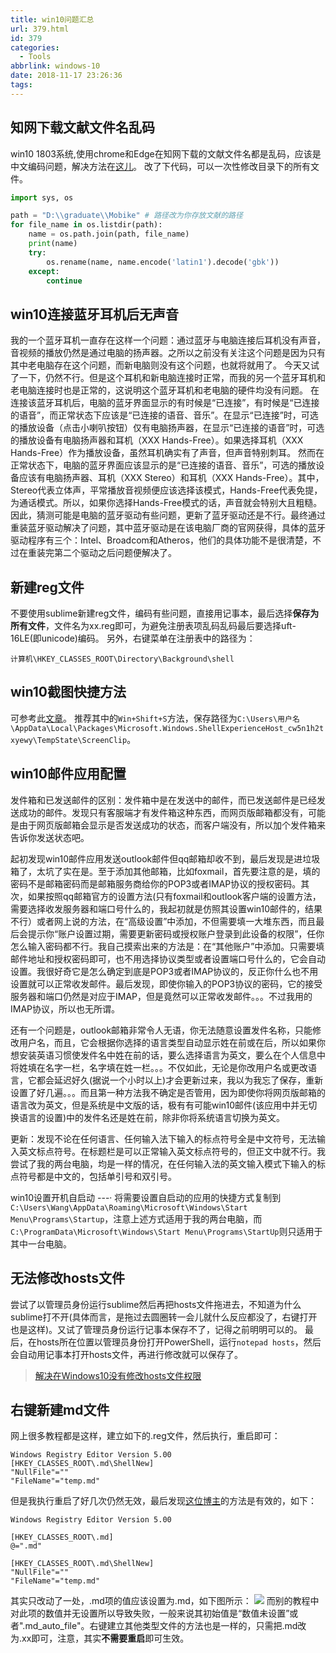 ```yaml
---
title: win10问题汇总
url: 379.html
id: 379
categories:
  - Tools
abbrlink: windows-10
date: 2018-11-17 23:26:36
tags:
---
```


## 知网下载文献文件名乱码
win10 1803系统,使用chrome和Edge在知网下载的文献文件名都是乱码，应该是中文编码问题，解决方法在[这儿](https://sspai.com/post/44360)。 
改了下代码，可以一次性修改目录下的所有文件。
```python
import sys, os

path = "D:\\graduate\\Mobike" # 路径改为你存放文献的路径
for file_name in os.listdir(path):
    name = os.path.join(path, file_name)
    print(name)
    try:
        os.rename(name, name.encode('latin1').decode('gbk'))
    except:
        continue
```

## win10连接蓝牙耳机后无声音
我的一个蓝牙耳机一直存在这样一个问题：通过蓝牙与电脑连接后耳机没有声音，音视频的播放仍然是通过电脑的扬声器。之所以之前没有关注这个问题是因为只有其中老电脑存在这个问题，而新电脑则没有这个问题，也就将就用了。
今天又试了一下，仍然不行。但是这个耳机和新电脑连接时正常，而我的另一个蓝牙耳机和老电脑连接时也是正常的，这说明这个蓝牙耳机和老电脑的硬件均没有问题。
在连接该蓝牙耳机后，电脑的蓝牙界面显示的有时候是“已连接”，有时候是“已连接的语音”，而正常状态下应该是“已连接的语音、音乐”。在显示“已连接”时，可选的播放设备（点击小喇叭按钮）仅有电脑扬声器，在显示“已连接的语音”时，可选的播放设备有电脑扬声器和耳机（XXX Hands-Free）。如果选择耳机（XXX Hands-Free）作为播放设备，虽然耳机确实有了声音，但声音特别刺耳。 
然而在正常状态下，电脑的蓝牙界面应该显示的是“已连接的语音、音乐”，可选的播放设备应该有电脑扬声器、耳机（XXX Stereo）和耳机（XXX Hands-Free）。其中，Stereo代表立体声，平常播放音视频便应该选择该模式，Hands-Free代表免提，为通话模式。所以，如果你选择Hands-Free模式的话，声音就会特别大且粗糙。
因此，猜测可能是电脑的蓝牙驱动有些问题，更新了蓝牙驱动还是不行。最终通过重装蓝牙驱动解决了问题，其中蓝牙驱动是在该电脑厂商的官网获得，具体的蓝牙驱动程序有三个：Intel、Broadcom和Atheros，他们的具体功能不是很清楚，不过在重装完第二个驱动之后问题便解决了。

## 新建reg文件
不要使用sublime新建reg文件，编码有些问题，直接用记事本，最后选择**保存为所有文件**，文件名为xx.reg即可，为避免注册表项乱码乱码最后要选择uft-16LE(即unicode)编码。
另外，右键菜单在注册表中的路径为：
```
计算机\HKEY_CLASSES_ROOT\Directory\Background\shell
```

## win10截图快捷方法
可参考此[文章](https://zhuanlan.zhihu.com/p/33831541)。
推荐其中的`Win+Shift+S`方法，保存路径为`C:\Users\用户名\AppData\Local\Packages\Microsoft.Windows.ShellExperienceHost_cw5n1h2txyewy\TempState\ScreenClip`。

## win10邮件应用配置
发件箱和已发送邮件的区别：发件箱中是在发送中的邮件，而已发送邮件是已经发送成功的邮件。发现只有客服端才有发件箱这种东西，而网页版邮箱都没有，可能是由于网页版邮箱会显示是否发送成功的状态，而客户端没有，所以加个发件箱来告诉你发送状态吧。

起初发现win10邮件应用发送outlook邮件但qq邮箱却收不到，最后发现是进垃圾箱了，太坑了实在是。至于添加其他邮箱，比如foxmail，首先要注意的是，填的密码不是邮箱密码而是邮箱服务商给你的POP3或者IMAP协议的授权密码。其次，如果按照qq邮箱官方的设置方法(只有foxmail和outlook客户端的设置方法，需要选择收发服务器和端口号什么的，我起初就是仿照其设置win10邮件的，结果不行）或者网上说的方法，在“高级设置”中添加，不但需要填一大堆东西，而且最后会提示你“账户设置过期，需要更新密码或授权账户登录到此设备的权限”，任你怎么输入密码都不行。我自己摸索出来的方法是：在“其他账户”中添加。只需要填邮件地址和授权密码即可，也不用选择协议类型或者设置端口号什么的，它会自动设置。我很好奇它是怎么确定到底是POP3或者IMAP协议的，反正你什么也不用设置就可以正常收发邮件。最后发现，即使你输入的POP3协议的密码，它的接受服务器和端口仍然是对应于IMAP，但是竟然可以正常收发邮件。。。不过我用的IMAP协议，所以也无所谓。

还有一个问题是，outlook邮箱非常令人无语，你无法随意设置发件名称，只能修改用户名，而且，它会根据你选择的语言类型自动显示姓在前或在后，所以如果你想安装英语习惯使发件名中姓在前的话，要么选择语言为英文，要么在个人信息中将姓填在名字一栏，名字填在姓一栏。。。不仅如此，无论是你改用户名或更改语言，它都会延迟好久(据说一个小时以上)才会更新过来，我以为我忘了保存，重新设置了好几遍。。。而且第一种方法我不确定是否管用，因为即使你将网页版邮箱的语言改为英文，但是系统是中文版的话，极有有可能win10邮件(该应用中并无切换语言的设置)中的发件名还是姓在前，除非你将系统语言切换为英文。

更新：发现不论在任何语言、任何输入法下输入的标点符号全是中文符号，无法输入英文标点符号。在标题栏是可以正常输入英文标点符号的，但正文中就不行。我尝试了我的两台电脑，均是一样的情况，在任何输入法的英文输入模式下输入的标点符号都是中文的，包括单引号和双引号。

win10设置开机自启动
---·
将需要设置自启动的应用的快捷方式复制到`C:\Users\Wang\AppData\Roaming\Microsoft\Windows\Start Menu\Programs\Startup`，注意上述方式适用于我的两台电脑，而`C:\ProgramData\Microsoft\Windows\Start Menu\Programs\StartUp`则只适用于其中一台电脑。

## 无法修改hosts文件
尝试了以管理员身份运行sublime然后再把hosts文件拖进去，不知道为什么sublime打不开(具体而言，是拖过去圆圈转一会儿就什么反应都没了，右键打开也是这样)。又试了管理员身份运行记事本保存不了，记得之前明明可以的。
最后，在hosts所在位置以管理员身份打开PowerShell，运行`notepad hosts`，然后会自动用记事本打开hosts文件，再进行修改就可以保存了。

>[解决在Windows10没有修改hosts文件权限](https://blog.csdn.net/QQ724949275/article/details/80343445)

## 右键新建md文件
网上很多教程都是这样，建立如下的.reg文件，然后执行，重启即可：
```git
Windows Registry Editor Version 5.00
[HKEY_CLASSES_ROOT\.md\ShellNew]
"NullFile"=""
"FileName"="temp.md"
```
但是我执行重启了好几次仍然无效，最后发现[这位博主](https://www.brothereye.cn/windows/479/)的方法是有效的，如下：
```git
Windows Registry Editor Version 5.00

[HKEY_CLASSES_ROOT\.md]
@=".md"

[HKEY_CLASSES_ROOT\.md\ShellNew]
"NullFile"=""
"FileName"="temp.md"
```
其实只改动了一处，.md项的值应该设置为.md，如下图所示：
![](http://jingwang.site/file//img/20191215151236.png)
而别的教程中对此项的数值并无设置所以导致失败，一般来说其初始值是“数值未设置”或者".md_auto_file"。右键建立其他类型文件的方法也是一样的，只需把.md改为.xx即可，注意，其实**不需要重启**即可生效。



